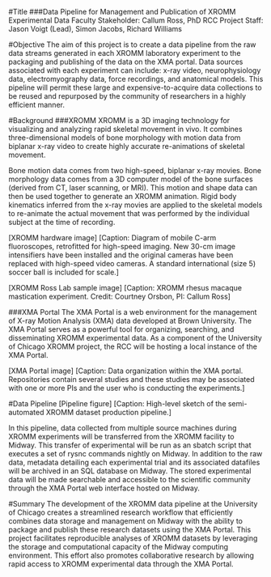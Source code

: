 #Title 
###Data Pipeline for Management and Publication of XROMM Experimental Data
Faculty Stakeholder: Callum Ross, PhD 
RCC Project Staff: Jason Voigt (Lead), Simon Jacobs, Richard Williams

#Objective
The aim of this project is to create a data pipeline from the raw data streams generated in each XROMM laboratory experiment to the packaging and publishing of the data on the XMA portal.  Data sources associated with each experiment can include: x-ray video, neurophysiology data, electromyography data, force recordings, and anatomical models. This pipeline will permit these large and expensive-to-acquire data collections to be reused and repurposed by the community of researchers in a highly efficient manner.

#Background
###XROMM
XROMM is a 3D imaging technology for visualizing and analyzing rapid skeletal movement in vivo. It combines three-dimensional models of bone morphology with motion data from biplanar x-ray video to create highly accurate re-animations of skeletal movement.

Bone motion data comes from two high-speed, biplanar x-ray movies. Bone morphology data comes from a 3D computer model of the bone surfaces (derived from CT, laser scanning, or MRI). This motion and shape data can then be used together to generate an XROMM animation. Rigid body kinematics inferred from the x-ray movies are applied to the skeletal models to re-animate the actual movement that was performed by the individual subject at the time of recording.

[XROMM hardware image]
[Caption: Diagram of mobile C-arm fluoroscopes, retrofitted for high-speed imaging. New 30-cm image intensifiers have been installed and the original cameras have been replaced with high-speed video cameras. A standard international (size 5) soccer ball is included for scale.]

[XROMM Ross Lab sample image]
[Caption: XROMM rhesus macaque mastication experiment.  Credit: Courtney Orsbon, PI: Callum Ross]

###XMA Portal
The XMA Portal is a web environment for the management of X-ray Motion Analysis (XMA) data developed at Brown University.  The XMA Portal serves as a powerful tool for organizing, searching, and disseminating XROMM experimental data.  As a component of the University of Chicago XROMM project, the RCC will be hosting a local instance of the XMA Portal.

[XMA Portal image]
[Caption: Data organization within the XMA portal. Repositories contain several studies and these studies may be associated with one or more PIs and the user who is conducting the experiments.]

#Data Pipeline
[Pipeline figure]
[Caption: High-level sketch of the semi-automated XROMM dataset production pipeline.]

In this pipeline, data collected from multiple source machines during XROMM experiments will be transferred from the XROMM facility to Midway. This transfer of experimental will be run as an sbatch script that executes a set of rysnc commands nightly on Midway.  In addition to the raw data, metadata detailing each experimental trial and its associated datafiles will be archived in an SQL database on Midway.  The stored experimental data will be made searchable and accessible to the scientific community through the XMA Portal web interface hosted on Midway.

#Summary
The development of the XROMM data pipeline at the University of Chicago creates a streamlined research workflow that efficiently combines data storage and management on Midway with the ability to package and publish these research datasets using the XMA Portal.  This project facilitates reproducible analyses of XROMM datasets by leveraging the storage and computational capacity of the Midway computing environment.   This effort also promotes collaborative research by allowing rapid access to XROMM experimental data through the XMA Portal.
